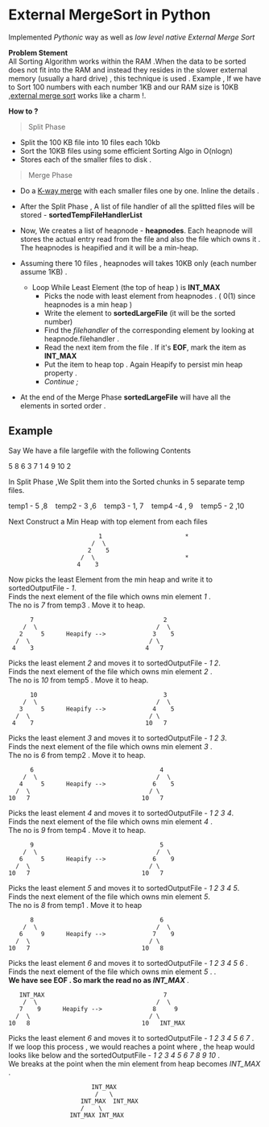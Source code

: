 # External MergeSort in Python

  Implemented *Pythonic* way as well as *low level native External Merge Sort*
  
  **Problem Stement** </br>
  All Sorting Algorithm works within the RAM .When the data to be  sorted does not fit into the RAM and      instead they   resides in the slower external memory (usually a hard drive) , this technique is used .
Example , If we  have to Sort 100 numbers with each number 1KB and our RAM size is 10KB ,[external merge sort](https://en.wikipedia.org/wiki/External_sorting) works like a charm !.

**How to ?**

> Split Phase
* Split the 100 KB file into 10 files each 10kb
* Sort the 10KB files using some efficient Sorting Algo in O(nlogn)
* Stores each of the smaller files to disk .

> Merge Phase
* Do a [K-way merge](https://en.wikipedia.org/wiki/K-way_merge_algorithm)  with each smaller files one by one. Inline the details .
* After the Split Phase , A list of file handler of all the splitted files will be stored - **sortedTempFileHandlerList**
* Now, We creates a list of heapnode - **heapnodes**. Each heapnode will  stores the actual entry read from the file and also the file which owns it . The heapnodes is heapified and it will be a min-heap.
* Assuming there 10 files , heapnodes will takes 10KB only (each number assume 1KB) .
   - Loop While Least Element  (the top of heap ) is **INT_MAX**
     * Picks the node with least element from heapnodes  . ( 0(1) since heapnodes is a min heap )
     * Write the element to  **sortedLargeFile** (it will be the sorted number)
     * Find the *filehandler* of the corresponding element by looking at heapnode.filehandler .
     *  Read the next item from the file . If it's **EOF**, mark the  item as **INT_MAX**  
     *  Put the item to heap top . Again Heapify to persist min heap property .
     *  *Continue ;*
      
* At the end of the Merge Phase **sortedLargeFile** will have all the elements in sorted  order .
 
## Example </br>
Say We have a file largefile with the following Contents 

5 8 6 3 7 1 4 9 10 2

In Split Phase ,We Split them into the   Sorted chunks in 5 separate temp files.

temp1 - 5 ,8   &nbsp;&nbsp; temp2 - 3 ,6      &nbsp;&nbsp;  temp3 - 1, 7 &nbsp;&nbsp;  temp4 -4 , 9  &nbsp;&nbsp; temp5 - 2 ,10 

Next Construct a Min Heap with top element from each files
                       
                             1                       *
                           /  \
                          2    5
                        /  \                         *
                       4    3     

Now picks the least Element from the min heap and write it to sortedOutputFile - *1*. </br>
Finds the next element of the file which owns   min element *1* . </br>
The no is *7* from temp3 . Move  it to heap.

          7                                    2
        /  \                                 /  \
       2     5      Heapify -->             3    5	
      /  \                                 / \
     4    3                               4   7 
Picks the least element  *2* and moves it to  sortedOutputFile - *1 2*. </br>
Finds the next element of the file which owns   min element *2* . </br>
The no is *10* from temp5 . Move  it to heap.

          10                                   3
        /  \                                 /  \
       3     5      Heapify -->             4    5	
      /  \                                 / \
     4    7                               10   7 
Picks the least element  *3* and moves it to  sortedOutputFile - *1 2 3*. </br>
Finds the next element of the file which owns   min element *3* . </br>
The no is *6* from temp2 . Move  it to heap.

          6                                   4
        /  \                                 /  \
       4     5      Heapify -->             6    5	
      /  \                                 / \
    10   7                               10   7 
Picks the least element  *4* and moves it to  sortedOutputFile - *1 2 3 4*. </br>
Finds the next element of the file which owns   min element *4* . </br>
The no is *9* from temp4 . Move  it to heap.

          9                                   5
        /  \                                 /  \
       6     5      Heapify -->             6    9	
      /  \                                 / \
    10   7                               10   7 

Picks the least element  *5* and moves it to  sortedOutputFile - *1 2 3 4 5*. </br>
Finds the next element of the file which owns   min element *5*. </br>
The no is *8* from temp1 . Move  it to heap

          8                                   6
        /  \                                 /  \
       6     9      Heapify -->             7    9	
      /  \                                 / \
    10   7                               10   8 

Picks the least element  *6* and moves it to  sortedOutputFile - *1 2 3 4 5 6* . </br>
Finds the next element of the file which owns   min element *5*  . . </br>
<b> We have see EOF . So mark the read no as  <i>INT_MAX </i></b>  . </br>

       INT_MAX                                 7
        /  \                                 /  \
       7    9      Heapify -->              8     9	
      /  \                                 / \
    10   8                               10   INT_MAX
Picks the least element  *6* and moves it to  sortedOutputFile - *1 2 3 4 5 6 7* . </br>
If we loop this process , we would reaches a point where , the heap would looks like below 
and the  sortedOutputFile - *1 2 3 4 5 6 7 8 9 10*  . </br>We breaks at the point when the min element from heap becomes *INT_MAX* .

                           INT_MAX                       
                            /   \
                        INT_MAX  INT_MAX
                        /    \                         
                     INT_MAX INT_MAX        

                 




   
  
